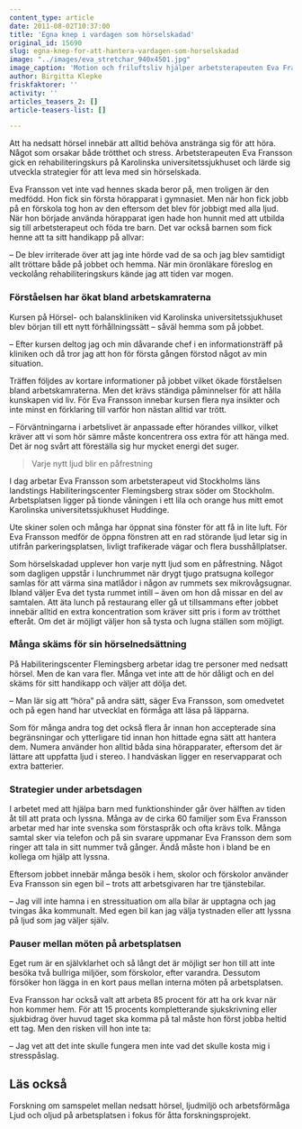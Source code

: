 ```yaml
---
content_type: article
date: 2011-08-02T10:37:00
title: 'Egna knep i vardagen som hörselskadad'
original_id: 15690
slug: egna-knep-for-att-hantera-vardagen-som-horselskadad
image: "../images/eva_stretchar_940x4501.jpg"
image_caption: 'Motion och friluftsliv hjälper arbetsterapeuten Eva Fransson att hämta ny energi.  '
author: Birgitta Klepke
friskfaktorer: ''
activity: ''
articles_teasers_2: []
article-teasers-list: []

---
```


Att ha nedsatt hörsel innebär att alltid behöva anstränga sig för att höra. Något som orsakar både trötthet och stress. Arbetsterapeuten Eva Fransson gick en rehabiliteringskurs på Karolinska universitetssjukhuset och lärde sig utveckla strategier för att leva med sin hörselskada.

Eva Fransson vet inte vad hennes skada beror på, men troligen är den medfödd. Hon fick sin första hörapparat i gymnasiet. Men när hon fick jobb på en förskola tog hon av den eftersom det blev för jobbigt med alla ljud. När hon började använda hörapparat igen hade hon hunnit med att utbilda sig till arbetsterapeut och föda tre barn. Det var också barnen som fick henne att ta sitt handikapp på allvar:

– De blev irriterade över att jag inte hörde vad de sa och jag blev samtidigt allt tröttare både på jobbet och hemma. När min öronläkare föreslog en veckolång rehabiliteringskurs kände jag att tiden var mogen.

### Förståelsen har ökat bland arbetskamraterna

Kursen på Hörsel- och balanskliniken vid Karolinska universitetssjukhuset blev början till ett nytt förhållningssätt – såväl hemma som på jobbet.

– Efter kursen deltog jag och min dåvarande chef i en informationsträff på kliniken och då tror jag att hon för första gången förstod något av min situation.

Träffen följdes av kortare informationer på jobbet vilket ökade förståelsen bland arbetskamraterna. Men det krävs ständiga påminnelser för att hålla kunskapen vid liv. För Eva Fransson innebar kursen flera nya insikter och inte minst en förklaring till varför hon nästan alltid var trött.

– Förväntningarna i arbetslivet är anpassade efter hörandes villkor, vilket kräver att vi som hör sämre måste koncentrera oss extra för att hänga med. Det är nog svårt att föreställa sig hur mycket energi det suger.

> Varje nytt ljud blir en påfrestning

I dag arbetar Eva Fransson som arbetsterapeut vid Stockholms läns landstings Habiliteringscenter Flemingsberg strax söder om Stockholm. Arbetsplatsen ligger på tionde våningen i ett lila och orange hus mitt emot Karolinska universitetssjukhuset Huddinge.

Ute skiner solen och många har öppnat sina fönster för att få in lite luft. För Eva Fransson medför de öppna fönstren att en rad störande ljud letar sig in utifrån parkeringsplatsen, livligt trafikerade vägar och flera busshållplatser.

Som hörselskadad upplever hon varje nytt ljud som en påfrestning. Något som dagligen uppstår i lunchrummet när drygt tjugo pratsugna kollegor samlas för att värma sina matlådor i någon av rummets sex mikrovågsugnar. Ibland väljer Eva det tysta rummet intill – även om hon då missar en del av samtalen. Att äta lunch på restaurang eller gå ut tillsammans efter jobbet innebär alltid en extra koncentration som kräver sitt pris i form av trötthet efteråt. Om det är möjligt väljer hon så tysta och lugna ställen som möjligt.

### Många skäms för sin hörselnedsättning

På Habiliteringscenter Flemingsberg arbetar idag tre personer med nedsatt hörsel. Men de kan vara fler. Många vet inte att de hör dåligt och en del skäms för sitt handikapp och väljer att dölja det.

– Man lär sig att “höra” på andra sätt, säger Eva Fransson, som omedvetet och på egen hand har utvecklat en förmåga att läsa på läpparna.

Som för många andra tog det också flera år innan hon accepterade sina begränsningar och ytterligare tid innan hon hittade egna sätt att hantera dem. Numera använder hon alltid båda sina hörapparater, eftersom det är lättare att uppfatta ljud i stereo. I handväskan ligger en reservapparat och extra batterier.

### Strategier under arbetsdagen

I arbetet med att hjälpa barn med funktionshinder går över hälften av tiden åt till att prata och lyssna. Många av de cirka 60 familjer som Eva Fransson arbetar med har inte svenska som förstaspråk och ofta krävs tolk. Många samtal sker via telefon och på sin svarare uppmanar Eva Fransson dem som ringer att tala in sitt nummer två gånger. Ändå måste hon i bland be en kollega om hjälp att lyssna.

Eftersom jobbet innebär många besök i hem, skolor och förskolor använder Eva Fransson sin egen bil – trots att arbetsgivaren har tre tjänstebilar.

– Jag vill inte hamna i en stressituation om alla bilar är upptagna och jag tvingas åka kommunalt. Med egen bil kan jag välja tystnaden eller att lyssna på ljud som jag väljer själv.

### Pauser mellan möten på arbetsplatsen

Eget rum är en självklarhet och så långt det är möjligt ser hon till att inte besöka två bullriga miljöer, som förskolor, efter varandra. Dessutom försöker hon lägga in en kort paus mellan interna möten på arbetsplatsen.

Eva Fransson har också valt att arbeta 85 procent för att ha ork kvar när hon kommer hem. För att 15 procents kompletterande sjukskrivning eller sjukbidrag över huvud taget ska komma på tal måste hon först jobba heltid ett tag. Men den risken vill hon inte ta:

– Jag vet att det inte skulle fungera men inte vad det skulle kosta mig i stresspåslag.

Läs också
---------

Forskning om samspelet mellan nedsatt hörsel, ljudmiljö och arbetsförmåga Ljud och oljud på arbetsplatsen i fokus för åtta forskningsprojekt.

